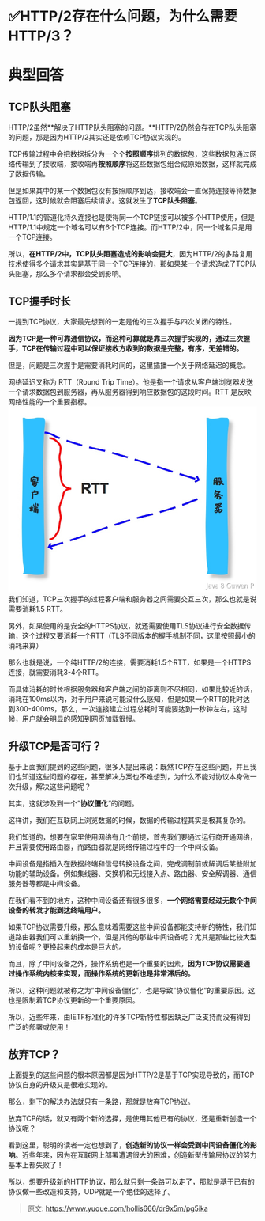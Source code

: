 # ✅HTTP/2存在什么问题，为什么需要HTTP/3？


# 典型回答


## TCP队头阻塞

HTTP/2虽然**解决了HTTP队头阻塞的问题。**HTTP/2仍然会存在TCP队头阻塞的问题，那是因为HTTP/2其实还是依赖TCP协议实现的。

TCP传输过程中会把数据拆分为一个个**按照顺序**排列的数据包，这些数据包通过网络传输到了接收端，接收端再**按照顺序**将这些数据包组合成原始数据，这样就完成了数据传输。

但是如果其中的某一个数据包没有按照顺序到达，接收端会一直保持连接等待数据包返回，这时候就会阻塞后续请求。这就发生了**TCP队头阻塞**。

HTTP/1.1的管道化持久连接也是使得同一个TCP链接可以被多个HTTP使用，但是HTTP/1.1中规定一个域名可以有6个TCP连接。而HTTP/2中，同一个域名只是用一个TCP连接。

所以，**在HTTP/2中，TCP队头阻塞造成的影响会更大**，因为HTTP/2的多路复用技术使得多个请求其实是基于同一个TCP连接的，那如果某一个请求造成了TCP队头阻塞，那么多个请求都会受到影响。


## TCP握手时长

一提到TCP协议，大家最先想到的一定是他的三次握手与四次关闭的特性。

**因为TCP是一种可靠通信协议，而这种可靠就是靠三次握手实现的，通过三次握手，TCP在传输过程中可以保证接收方收到的数据是完整，有序，无差错的。**

但是，问题是三次握手是需要消耗时间的，这里插播一个关于网络延迟的概念。

网络延迟又称为 RTT（Round Trip Time）。他是指一个请求从客户端浏览器发送一个请求数据包到服务器，再从服务器得到响应数据包的这段时间。RTT 是反映网络性能的一个重要指标。
![1668598284247-2d3cb263-0414-428a-81f2-eeebbb40b444.jpeg](./img/em52NjmISS8nscxE/1668598284247-2d3cb263-0414-428a-81f2-eeebbb40b444-526606.jpeg)
我们知道，TCP三次握手的过程客户端和服务器之间需要交互三次，那么也就是说需要消耗1.5 RTT。

另外，如果使用的是安全的HTTPS协议，就还需要使用TLS协议进行安全数据传输，这个过程又要消耗一个RTT（TLS不同版本的握手机制不同，这里按照最小的消耗来算）

那么也就是说，一个纯HTTP/2的连接，需要消耗1.5个RTT，如果是一个HTTPS连接，就需要消耗3-4个RTT。

而具体消耗的时长根据服务器和客户端之间的距离则不尽相同，如果比较近的话，消耗在100ms以内，对于用户来说可能没什么感知，但是如果一个RTT的耗时达到300-400ms，那么，一次连接建立过程总耗时可能要达到一秒钟左右，这时候，用户就会明显的感知到网页加载很慢。


## 升级TCP是否可行？
基于上面我们提到的这些问题，很多人提出来说：既然TCP存在这些问题，并且我们也知道这些问题的存在，甚至解决方案也不难想到，为什么不能对协议本身做一次升级，解决这些问题呢？

其实，这就涉及到一个”**协议僵化**“的问题。

这样讲，我们在互联网上浏览数据的时候，数据的传输过程其实是极其复杂的。

我们知道的，想要在家里使用网络有几个前提，首先我们要通过运行商开通网络，并且需要使用路由器，而路由器就是网络传输过程中的一个中间设备。

中间设备是指插入在数据终端和信号转换设备之间，完成调制前或解调后某些附加功能的辅助设备。例如集线器、交换机和无线接入点、路由器、安全解调器、通信服务器等都是中间设备。

在我们看不到的地方，这种中间设备还有很多很多，**一个网络需要经过无数个中间设备的转发才能到达终端用户。**

如果TCP协议需要升级，那么意味着需要这些中间设备都能支持新的特性，我们知道路由器我们可以重新换一个，但是其他的那些中间设备呢？尤其是那些比较大型的设备呢？更换起来的成本是巨大的。

而且，除了中间设备之外，操作系统也是一个重要的因素，**因为TCP协议需要通过操作系统内核来实现，而操作系统的更新也是非常滞后的。**

所以，这种问题就被称之为”中间设备僵化”，也是导致”协议僵化”的重要原因。这也是限制着TCP协议更新的一个重要原因。

所以，近些年来，由IETF标准化的许多TCP新特性都因缺乏广泛支持而没有得到广泛的部署或使用！

## 放弃TCP？
上面提到的这些问题的根本原因都是因为HTTP/2是基于TCP实现导致的，而TCP协议自身的升级又是很难实现的。

那么，剩下的解决办法就只有一条路，那就是放弃TCP协议。

放弃TCP的话，就又有两个新的选择，是使用其他已有的协议，还是重新创造一个协议呢？

看到这里，聪明的读者一定也想到了，**创造新的协议一样会受到中间设备僵化的影响**。近些年来，因为在互联网上部署遭遇很大的困难，创造新型传输层协议的努力基本上都失败了！

所以，想要升级新的HTTP协议，那么就只剩一条路可以走了，那就是基于已有的协议做一些改造和支持，UDP就是一个绝佳的选择了。


> 原文: <https://www.yuque.com/hollis666/dr9x5m/pg5ika>